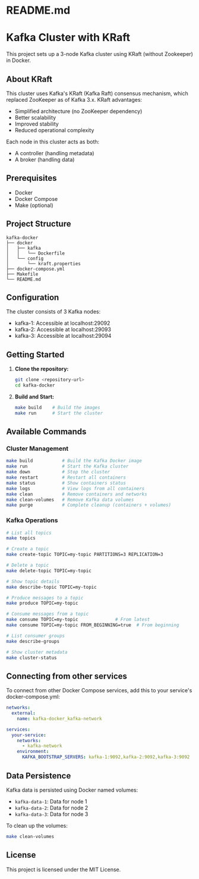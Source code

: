 # README.md

# Kafka Cluster with KRaft

This project sets up a 3-node Kafka cluster using KRaft (without Zookeeper) in Docker.

## About KRaft

This cluster uses Kafka's KRaft (Kafka Raft) consensus mechanism, which replaced ZooKeeper as of Kafka 3.x. KRaft advantages:
- Simplified architecture (no ZooKeeper dependency)
- Better scalability
- Improved stability
- Reduced operational complexity

Each node in this cluster acts as both:
- A controller (handling metadata)
- A broker (handling data)

## Prerequisites

- Docker
- Docker Compose
- Make (optional)

## Project Structure

```
kafka-docker
├── docker
│   ├── kafka
│   │   └── Dockerfile
│   └── config
│       └── kraft.properties
├── docker-compose.yml
├── Makefile
└── README.md
```

## Configuration

The cluster consists of 3 Kafka nodes:
- kafka-1: Accessible at localhost:29092
- kafka-2: Accessible at localhost:29093
- kafka-3: Accessible at localhost:29094

## Getting Started

1. **Clone the repository:**
   ```bash
   git clone <repository-url>
   cd kafka-docker
   ```

2. **Build and Start:**
   ```bash
   make build    # Build the images
   make run      # Start the cluster
   ```

## Available Commands

### Cluster Management
```bash
make build           # Build the Kafka Docker image
make run             # Start the Kafka cluster
make down            # Stop the cluster
make restart         # Restart all containers
make status          # Show containers status
make logs            # View logs from all containers
make clean           # Remove containers and networks
make clean-volumes   # Remove Kafka data volumes
make purge           # Complete cleanup (containers + volumes)
```

### Kafka Operations
```bash
# List all topics
make topics

# Create a topic
make create-topic TOPIC=my-topic PARTITIONS=3 REPLICATION=3

# Delete a topic
make delete-topic TOPIC=my-topic

# Show topic details
make describe-topic TOPIC=my-topic

# Produce messages to a topic
make produce TOPIC=my-topic

# Consume messages from a topic
make consume TOPIC=my-topic              # From latest
make consume TOPIC=my-topic FROM_BEGINNING=true  # From beginning

# List consumer groups
make describe-groups

# Show cluster metadata
make cluster-status
```

## Connecting from other services

To connect from other Docker Compose services, add this to your service's docker-compose.yml:

```yaml
networks:
  external:
    name: kafka-docker_kafka-network

services:
  your-service:
    networks:
      - kafka-network
    environment:
      KAFKA_BOOTSTRAP_SERVERS: kafka-1:9092,kafka-2:9092,kafka-3:9092
```

## Data Persistence

Kafka data is persisted using Docker named volumes:
- `kafka-data-1`: Data for node 1
- `kafka-data-2`: Data for node 2
- `kafka-data-3`: Data for node 3

To clean up the volumes:
```bash
make clean-volumes
```

## License

This project is licensed under the MIT License.